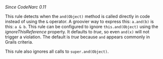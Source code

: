 
*Since CodeNarc 0.11*

This rule detects when the `and(Object)` method is called directly in code instead of using the `&`
operator. A groovier way to express this: `a.and(b)` is this: `a & b`. This rule can be
configured to ignore `this.and(Object)` using the *ignoreThisReference* property. It defaults to *true*, so
even `and(x)` will not trigger a violation. The default is *true* because `and` appears commonly in Grails
criteria.

This rule also ignores all calls to `super.and(Object)`.
